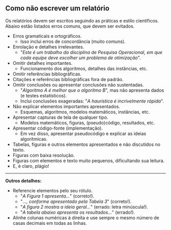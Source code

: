 ## Como não escrever um relatório

Os relatórios devem ser escritos seguindo as práticas e estilo científicos. Abaixo estão listados erros comuns, que devem ser evitados.

+ Erros gramaticais e ortográficos.
  + Isso inclui erros de concordância (muito comuns).
+ Enrolação e detalhes irrelevantes.
  + "_Este é um trabalho da disciplina de Pesquisa Operacional, em que cada equipe deve escolher um problema de otimização_".
+ Omitir detalhes importantes.
  + Funcionamento dos algoritmos, detalhes das instâncias, etc.
+ Omitir referências bibliográficas.
+ Citações e referências bibliográficas fora de padrão.
+ Omitir conclusões ou apresentar conclusões não sustentadas.
  + "_Algoritmo A é melhor que o algoritmo B_", mas não apresenta dados (e testes estatísticos).
  + Inclui conclusões exageradas: "_A haurística é incrivelmente rápida_".
+ Não explicar elementos importantes apresentados.
  + Esquemas, algoritmos, modelos matemáticos, instâncias, etc.
+ Apresentar capturas de tela de qualquer tipo.
  + Modelos matemáticos, figuras, (pseudo)código, resultados, etc.
+ Apresentar código-fonte (implementação).
  + Em vez disso, apresentar pseudocódigo e explicar as ideias algorítmicas.
+ Tabelas, figuras e outros elementos apresentados e não discutidos no texto.
+ Figuras com baixa resolução.
+ Figuras com elementos e texto muito pequenos, dificultando sua leitura.
+ E, é claro, plágio!

***

**Outros detalhes:**
+ Referencie elementos pelo seu rótulo.
  + "_A Figura 1 apresenta..._" (correto!).
  + "_..., conforme apresentado pela Tabela 3_" (correto!).
  + "_A figura 2 mostra a ideia geral..._" (errado: letra minúscula!).
  + "_A tabela abaixo apresenta os resultados..._" (errado!).
+ Alinhe colunas numéricas à direita e use sempre o mesmo número de casas decimais em todas as linhas.
